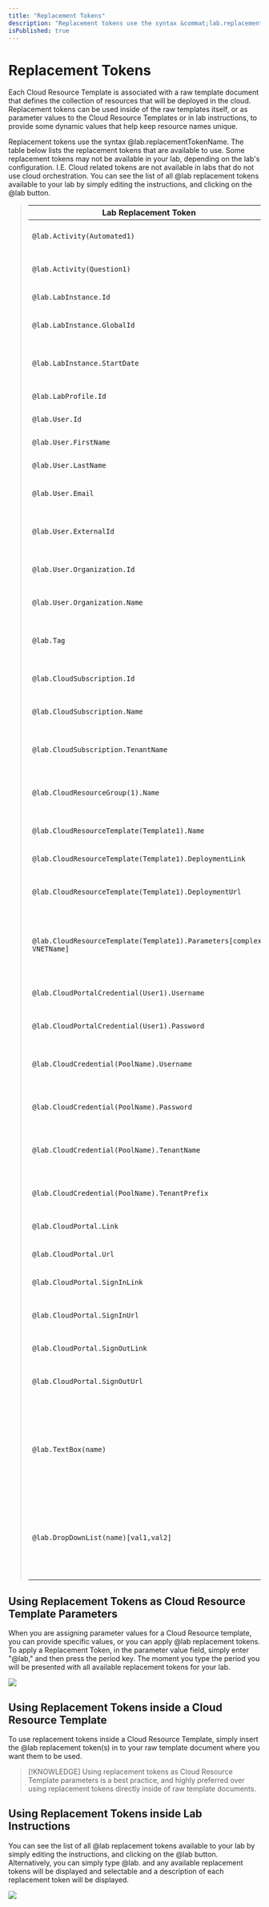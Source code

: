 ```yaml
---
title: "Replacement Tokens"
description: "Replacement tokens use the syntax &commat;lab.replacementTokenName. You can see the list of all &commat;lab replacement tokens available to your lab by simply editing the instructions, and clicking on the &commat;lab button."
isPublished: true
---
```


# Replacement Tokens

Each Cloud Resource Template is associated with a raw template document that defines the collection of resources that will be deployed in the cloud. Replacement tokens can be used inside of the raw templates itself, or as parameter values to the Cloud Resource Templates or in lab instructions, to provide some dynamic values that help keep resource names unique. 

Replacement tokens use the syntax &commat;lab.replacementTokenName. 
The table below lists the replacement tokens that are available to use. Some replacement tokens may not be available in your lab, depending on the lab's configuration. I.E. Cloud related tokens are not available in labs that do not use cloud orchestration. You can see the list of all &commat;lab replacement tokens available to your lab by simply editing the instructions, and clicking on the &commat;lab button. 


   > |Lab Replacement Token|Description|
   > |--|--|
   >|`@lab.Activity(Automated1)`|Inserts activity Automated1 into the instructions.|
   >|`@lab.Activity(Question1)`|Inserts activity Question1 into the instructions.|
   >|`@lab.LabInstance.Id`|The unique ID of the running lab instance.|
   >|`@lab.LabInstance.GlobalId`|The globally unique ID of the running lab instance.|
   >|`@lab.LabInstance.StartDate`|The UTC start date of the running lab instance. Format: yyyyMMdd|
   >|`@lab.LabProfile.Id`|The unique ID of the lab profile.|
   >|`@lab.User.Id`|The unique ID of user running the lab.|
   >|`@lab.User.FirstName`|The first name of the user running the lab.|
   >|`@lab.User.LastName`|The last name of the user running the lab.|
   >|`@lab.User.Email`|The e-mail address of the user running the lab.|
   >|`@lab.User.ExternalId`|The external ID of the user running the lab (if launched via    API).|
   >|`@lab.User.Organization.Id`|The ID of the organization the user belongs to.|
   >|`@lab.User.Organization.Name`|The name of the organization the user belongs to.|
   >|`@lab.Tag`|The tag associated with the lab instance (if specified when launched via    API).|
   >|`@lab.CloudSubscription.Id`|The unique ID of the subscription backing the lab    instance.|
   >|`@lab.CloudSubscription.Name`|The name of the subscription backing the lab instance.|
   >|`@lab.CloudSubscription.TenantName`|The tenant name of the subscription backing the    lab instance.|
   >|`@lab.CloudResourceGroup(1).Name`|The instance name of the ResourceGroup1 resource    group.|
   >|`@lab.CloudResourceTemplate(Template1).Name`|The instance name of the VNET resource.|
   >|`@lab.CloudResourceTemplate(Template1).DeploymentLink`|A deployment link for the    VNET resource.|
   >|`@lab.CloudResourceTemplate(Template1).DeploymentUrl`|A deployment URL for the VNET    resource (rendered as text, not a link).|
   >|`@lab.CloudResourceTemplate(Template1).Parameters[complex-VNETName]`|The value sent    for the complex-VNETName parameter when creating the VNET resource.|
   >|`@lab.CloudPortalCredential(User1).Username`|The username of the User1-* cloud    portal user account.|
   >|`@lab.CloudPortalCredential(User1).Password`|The password of the User1-* cloud    portal user account.|
   >|`@lab.CloudCredential(PoolName).Username`|The Username assigned from the PoolName credential pool.|
   >|`@lab.CloudCredential(PoolName).Password`|The Password assigned from the PoolName credential pool.|
   >|`@lab.CloudCredential(PoolName).TenantName`|The TenantName assigned from the PoolName credential pool.|
   >|`@lab.CloudCredential(PoolName).TenantPrefix`|The TenantPrefix assigned from the   PoolName credential pool.|
   >|`@lab.CloudPortal.Link`|A link to the cloud portal.|
   >|`@lab.CloudPortal.Url`|The cloud portal URL (rendered as text, not a link).|
   >|`@lab.CloudPortal.SignInLink`|A cloud portal sign-in link.|
   >|`@lab.CloudPortal.SignInUrl`|The cloud portal sign-in URL (rendered as text, not a    link).|
   >|`@lab.CloudPortal.SignOutLink`|A cloud portal sign-out link.|
   >|`@lab.CloudPortal.SignOutUrl`|The cloud portal sign-out URL (rendered as text, not a    link).|
   >|`@lab.TextBox(name)`|A text box that allows the user to set the value of a named    variable. This variable value can then be displayed elsewhere using @lab.Variable(name)   .|
   >|`@lab.DropDownList(name)[val1,val2]`|A dropdown list that allows the user to set the    value of a named variable. This variable value can then be displayed elsewhere using    @lab.Variable(name).|


## Using Replacement Tokens as Cloud Resource Template Parameters 

When you are assigning parameter values for a Cloud Resource template, you can provide specific values, or you can apply &commat;lab replacement tokens. To apply a Replacement Token, in the parameter value field, simply enter "&commat;lab," and then press the period key. The moment you type the period you will be presented with all available replacement tokens for your lab. 

![](/lod/images/replacement-tokens.png)

## Using Replacement Tokens inside a Cloud Resource Template

To use replacement tokens inside a Cloud Resource Template, simply insert the &commat;lab replacement token(s) in to your raw template document where you want them to be used. 

>[!KNOWLEDGE] Using replacement tokens as Cloud Resource Template parameters is a best practice, and highly preferred over using replacement tokens directly inside of raw template documents.  

## Using Replacement Tokens inside Lab Instructions

You can see the list of all &commat;lab replacement tokens available to your lab by simply editing the instructions, and clicking on the &commat;lab button. Alternatively, you can simply type &commat;lab. and any available replacement tokens will be displayed and selectable and a description of each replacement token will be displayed. 

![](/lod/images/add-replacement-token-in-lab-instructions.png)
